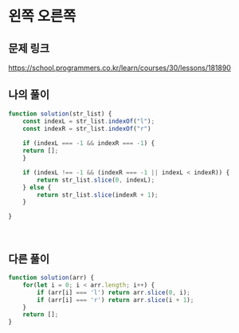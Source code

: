 # 왼쪽 오른쪽

## 문제 링크

https://school.programmers.co.kr/learn/courses/30/lessons/181890
<br>

## 나의 풀이

```js
function solution(str_list) {
    const indexL = str_list.indexOf("l");
    const indexR = str_list.indexOf("r")
    
    if (indexL === -1 && indexR === -1) {
    return [];
    }

    if (indexL !== -1 && (indexR === -1 || indexL < indexR)) {
        return str_list.slice(0, indexL);
    } else {
        return str_list.slice(indexR + 1);
    }

}
```
<br>

## 다른 풀이
```js
function solution(arr) {
    for(let i = 0; i < arr.length; i++) {
        if (arr[i] === 'l') return arr.slice(0, i);
        if (arr[i] === 'r') return arr.slice(i + 1);
    }
    return [];
}
```